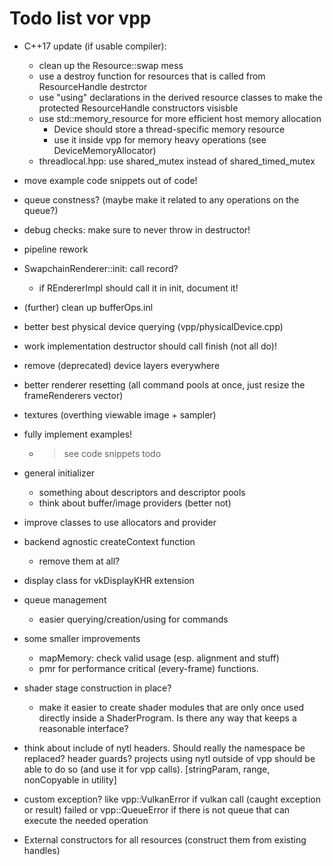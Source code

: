 Todo list vor vpp
=================

- C++17 update (if usable compiler):
	- clean up the Resource::swap mess
	- use a destroy function for resources that is called from ResourceHandle destrctor
	- use "using" declarations in the derived resource classes to make the
		protected ResourceHandle constructors visisble
	- use std::memory_resource for more efficient host memory allocation
		- Device should store a thread-specific memory resource
		- use it inside vpp for memory heavy operations (see DeviceMemoryAllocator)
	- threadlocal.hpp: use shared_mutex instead of shared_timed_mutex

- move example code snippets out of code!
- queue constness? (maybe make it related to any operations on the queue?)
- debug checks: make sure to never throw in destructor!
- pipeline rework
- SwapchainRenderer::init: call record?
	- if REndererImpl should call it in init, document it!
- (further) clean up bufferOps.inl
- better best physical device querying (vpp/physicalDevice.cpp)
- work implementation destructor should call finish (not all do)!
- remove (deprecated) device layers everywhere
- better renderer resetting (all command pools at once, just resize the frameRenderers vector)
- textures (overthing viewable image + sampler)
- fully implement examples!
	- > see code snippets todo
- general initializer
	- something about descriptors and descriptor pools
	- think about buffer/image providers (better not)
- improve classes to use allocators and provider
- backend agnostic createContext function
	- remove them at all?
- display class for vkDisplayKHR extension
- queue management
	- easier querying/creation/using for commands
- some smaller improvements
	- mapMemory: check valid usage (esp. alignment and stuff)
	- pmr for performance critical (every-frame) functions.
- shader stage construction in place?
	- make it easier to create shader modules that are only once used directly inside
		a ShaderProgram. Is there any way that keeps a reasonable interface?

- think about include of nytl headers. Should really the namespace be replaced? header guards?
	projects using nytl outside of vpp should be able to do so (and use it for vpp calls).
	[stringParam, range, nonCopyable in utility]

- custom exception? like vpp::VulkanError if vulkan call (caught exception or result) failed or
	vpp::QueueError if there is not queue that can execute the needed operation

- External constructors for all resources (construct them from existing handles)
